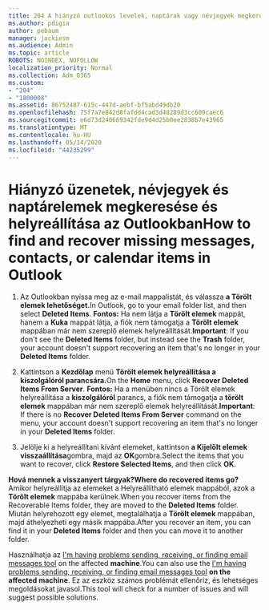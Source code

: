 ```yaml
---
title: 204 A hiányzó outlookos levelek, naptárak vagy névjegyek megkeresése vagy helyreállítása
ms.author: pdigia
author: pebaum
manager: jackiesm
ms.audience: Admin
ms.topic: article
ROBOTS: NOINDEX, NOFOLLOW
localization_priority: Normal
ms.collection: Adm_O365
ms.custom:
- "204"
- "1800008"
ms.assetid: 86752487-615c-447d-aebf-bf5abd49db20
ms.openlocfilehash: 75f7a7e842d8fafdd4cad3d48289d3cc609caec6
ms.sourcegitcommit: e6d73d240669342fde9d4d25b0ee2838b7e43965
ms.translationtype: MT
ms.contentlocale: hu-HU
ms.lasthandoff: 05/14/2020
ms.locfileid: "44235299"
---
```

# <a name="how-to-find-and-recover-missing-messages-contacts-or-calendar-items-in-outlook"></a><span data-ttu-id="f60ca-102">Hiányzó üzenetek, névjegyek és naptárelemek megkeresése és helyreállítása az Outlookban</span><span class="sxs-lookup"><span data-stu-id="f60ca-102">How to find and recover missing messages, contacts, or calendar items in Outlook</span></span>

1. <span data-ttu-id="f60ca-103">Az Outlookban nyissa meg az e-mail mappalistát, és válassza **a Törölt elemek lehetőséget.**</span><span class="sxs-lookup"><span data-stu-id="f60ca-103">In Outlook, go to your email folder list, and then select **Deleted Items**.</span></span> <span data-ttu-id="f60ca-104">**Fontos:** Ha nem látja a **Törölt elemek** mappát, hanem a **Kuka** mappát látja, a fiók nem támogatja a **Törölt elemek** mappában már nem szereplő elemek helyreállítását.</span><span class="sxs-lookup"><span data-stu-id="f60ca-104">**Important**: If you don't see the **Deleted Items** folder, but instead see the **Trash** folder, your account doesn't support recovering an item that's no longer in your **Deleted Items** folder.</span></span>

2. <span data-ttu-id="f60ca-105">Kattintson a **Kezdőlap** menü **Törölt elemek helyreállítása a kiszolgálóról parancsára.**</span><span class="sxs-lookup"><span data-stu-id="f60ca-105">On the **Home** menu, click **Recover Deleted Items From Server**.</span></span> <span data-ttu-id="f60ca-106">**Fontos:** Ha a menüben nincs a Törölt elemek helyreállítása a **kiszolgálóról** parancs, a fiók nem támogatja a **törölt elemek** mappában már nem szereplő elemek helyreállítását.</span><span class="sxs-lookup"><span data-stu-id="f60ca-106">**Important**: If there is no **Recover Deleted Items From Server** command on the menu, your account doesn't support recovering an item that's no longer in your **Deleted Items** folder.</span></span>

3. <span data-ttu-id="f60ca-107">Jelölje ki a helyreállítani kívánt elemeket, kattintson **a Kijelölt elemek visszaállítása**gombra, majd az **OK**gombra.</span><span class="sxs-lookup"><span data-stu-id="f60ca-107">Select the items that you want to recover, click **Restore Selected Items**, and then click **OK**.</span></span>

<span data-ttu-id="f60ca-108">**Hová mennek a visszanyert tárgyak?**</span><span class="sxs-lookup"><span data-stu-id="f60ca-108">**Where do recovered items go?**</span></span> <span data-ttu-id="f60ca-109">Amikor helyreállítja az elemeket a Helyreállítható elemek mappából, azok a **Törölt elemek** mappába kerülnek.</span><span class="sxs-lookup"><span data-stu-id="f60ca-109">When you recover items from the Recoverable Items folder, they are moved to the **Deleted Items** folder.</span></span> <span data-ttu-id="f60ca-110">Miután helyrehozott egy elemet, megtalálhatja a **Törölt elemek** mappában, majd áthelyezheti egy másik mappába.</span><span class="sxs-lookup"><span data-stu-id="f60ca-110">After you recover an item, you can find it in your **Deleted Items** folder and then you can move it to another folder.</span></span>

<span data-ttu-id="f60ca-111">Használhatja az [I'm having problems sending, receiving, or finding email messages tool](https://aka.ms/SaRA-OutlookSendReceive) on the affected **machine**.</span><span class="sxs-lookup"><span data-stu-id="f60ca-111">You can also use the [I'm having problems sending, receiving, or finding email messages tool](https://aka.ms/SaRA-OutlookSendReceive) **on the affected machine**.</span></span> <span data-ttu-id="f60ca-112">Ez az eszköz számos problémát ellenőriz, és lehetséges megoldásokat javasol.</span><span class="sxs-lookup"><span data-stu-id="f60ca-112">This tool will check for a number of issues and will suggest possible solutions.</span></span>
